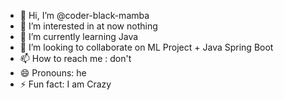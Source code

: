 - 👋 Hi, I’m @coder-black-mamba
- 👀 I’m interested in at now nothing
- 🌱 I’m currently learning Java 
- 💞️ I’m looking to collaborate on ML Project + Java Spring Boot
- 📫 How to reach me : don't
- 😄 Pronouns: he
- ⚡ Fun fact: I am Crazy

<!---
coder-black-mamba/coder-black-mamba is a ✨ special ✨ repository because its `README.md` (this file) appears on your GitHub profile.
You can click the Preview link to take a look at your changes.
--->
